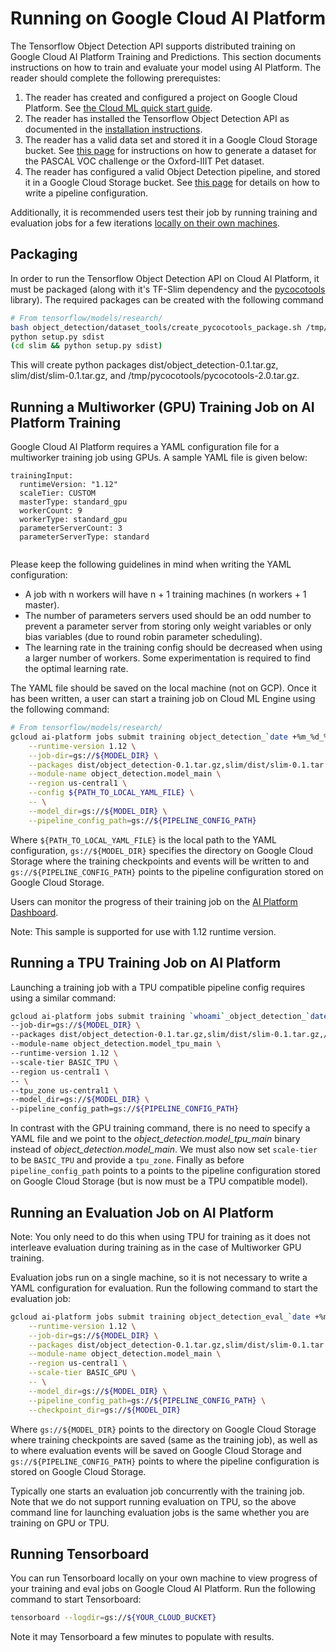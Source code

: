 # Running on Google Cloud AI Platform

The Tensorflow Object Detection API supports distributed training on Google
Cloud AI Platform Training and Predictions. This section documents instructions on how to train and
evaluate your model using AI Platform. The reader should complete the following
prerequistes:

1. The reader has created and configured a project on Google Cloud Platform.
See [the Cloud ML quick start guide](https://cloud.google.com/ml-engine/docs/quickstarts/command-line).
2. The reader has installed the Tensorflow Object Detection API as documented
in the [installation instructions](installation.md).
3. The reader has a valid data set and stored it in a Google Cloud Storage
bucket. See [this page](preparing_inputs.md) for instructions on how to generate
a dataset for the PASCAL VOC challenge or the Oxford-IIIT Pet dataset.
4. The reader has configured a valid Object Detection pipeline, and stored it
in a Google Cloud Storage bucket. See [this page](configuring_jobs.md) for
details on how to write a pipeline configuration.

Additionally, it is recommended users test their job by running training and
evaluation jobs for a few iterations
[locally on their own machines](running_locally.md).

## Packaging

In order to run the Tensorflow Object Detection API on Cloud AI Platform, it must be
packaged (along with it's TF-Slim dependency and the
[pycocotools](https://github.com/cocodataset/cocoapi/tree/master/PythonAPI/pycocotools)
library). The required packages can be created with the following command

``` bash
# From tensorflow/models/research/
bash object_detection/dataset_tools/create_pycocotools_package.sh /tmp/pycocotools
python setup.py sdist
(cd slim && python setup.py sdist)
```

This will create python packages dist/object_detection-0.1.tar.gz,
slim/dist/slim-0.1.tar.gz, and /tmp/pycocotools/pycocotools-2.0.tar.gz.

## Running a Multiworker (GPU) Training Job on AI Platform Training

Google Cloud AI Platform requires a YAML configuration file for a multiworker training
job using GPUs. A sample YAML file is given below:

```
trainingInput:
  runtimeVersion: "1.12"
  scaleTier: CUSTOM
  masterType: standard_gpu
  workerCount: 9
  workerType: standard_gpu
  parameterServerCount: 3
  parameterServerType: standard


```

Please keep the following guidelines in mind when writing the YAML
configuration:

* A job with n workers will have n + 1 training machines (n workers + 1 master).
* The number of parameters servers used should be an odd number to prevent
  a parameter server from storing only weight variables or only bias variables
  (due to round robin parameter scheduling).
* The learning rate in the training config should be decreased when using a
  larger number of workers. Some experimentation is required to find the
  optimal learning rate.

The YAML file should be saved on the local machine (not on GCP). Once it has
been written, a user can start a training job on Cloud ML Engine using the
following command:

```bash
# From tensorflow/models/research/
gcloud ai-platform jobs submit training object_detection_`date +%m_%d_%Y_%H_%M_%S` \
    --runtime-version 1.12 \
    --job-dir=gs://${MODEL_DIR} \
    --packages dist/object_detection-0.1.tar.gz,slim/dist/slim-0.1.tar.gz,/tmp/pycocotools/pycocotools-2.0.tar.gz \
    --module-name object_detection.model_main \
    --region us-central1 \
    --config ${PATH_TO_LOCAL_YAML_FILE} \
    -- \
    --model_dir=gs://${MODEL_DIR} \
    --pipeline_config_path=gs://${PIPELINE_CONFIG_PATH}
```

Where `${PATH_TO_LOCAL_YAML_FILE}` is the local path to the YAML configuration,
`gs://${MODEL_DIR}` specifies the directory on Google Cloud Storage where the
training checkpoints and events will be written to and
`gs://${PIPELINE_CONFIG_PATH}` points to the pipeline configuration stored on
Google Cloud Storage.

Users can monitor the progress of their training job on the [AI Platform
Dashboard](https://console.cloud.google.com/mlengine/jobs).

Note: This sample is supported for use with 1.12 runtime version.

## Running a TPU Training Job on AI Platform

Launching a training job with a TPU compatible pipeline config requires using a
similar command:

```bash
gcloud ai-platform jobs submit training `whoami`_object_detection_`date +%m_%d_%Y_%H_%M_%S` \
--job-dir=gs://${MODEL_DIR} \
--packages dist/object_detection-0.1.tar.gz,slim/dist/slim-0.1.tar.gz,/tmp/pycocotools/pycocotools-2.0.tar.gz \
--module-name object_detection.model_tpu_main \
--runtime-version 1.12 \
--scale-tier BASIC_TPU \
--region us-central1 \
-- \
--tpu_zone us-central1 \
--model_dir=gs://${MODEL_DIR} \
--pipeline_config_path=gs://${PIPELINE_CONFIG_PATH}
```

In contrast with the GPU training command, there is no need to specify a YAML
file and we point to the *object_detection.model_tpu_main* binary instead of
*object_detection.model_main*. We must also now set `scale-tier` to be
`BASIC_TPU` and provide a `tpu_zone`. Finally as before `pipeline_config_path`
points to a points to the pipeline configuration stored on Google Cloud Storage
(but is now must be a TPU compatible model).

## Running an Evaluation Job on AI Platform

Note: You only need to do this when using TPU for training as it does not
interleave evaluation during training as in the case of Multiworker GPU
training.

Evaluation jobs run on a single machine, so it is not necessary to write a YAML
configuration for evaluation. Run the following command to start the evaluation
job:

```bash
gcloud ai-platform jobs submit training object_detection_eval_`date +%m_%d_%Y_%H_%M_%S` \
    --runtime-version 1.12 \
    --job-dir=gs://${MODEL_DIR} \
    --packages dist/object_detection-0.1.tar.gz,slim/dist/slim-0.1.tar.gz,/tmp/pycocotools/pycocotools-2.0.tar.gz \
    --module-name object_detection.model_main \
    --region us-central1 \
    --scale-tier BASIC_GPU \
    -- \
    --model_dir=gs://${MODEL_DIR} \
    --pipeline_config_path=gs://${PIPELINE_CONFIG_PATH} \
    --checkpoint_dir=gs://${MODEL_DIR}
```

Where `gs://${MODEL_DIR}` points to the directory on Google Cloud Storage where
training checkpoints are saved (same as the training job), as well as
to where evaluation events will be saved on Google Cloud Storage and
`gs://${PIPELINE_CONFIG_PATH}` points to where the pipeline configuration is
stored on Google Cloud Storage.

Typically one starts an evaluation job concurrently with the training job.
Note that we do not support running evaluation on TPU, so the above command
line for launching evaluation jobs is the same whether you are training
on GPU or TPU.

## Running Tensorboard

You can run Tensorboard locally on your own machine to view progress of your
training and eval jobs on Google Cloud AI Platform. Run the following command to start
Tensorboard:

``` bash
tensorboard --logdir=gs://${YOUR_CLOUD_BUCKET}
```

Note it may Tensorboard a few minutes to populate with results.

